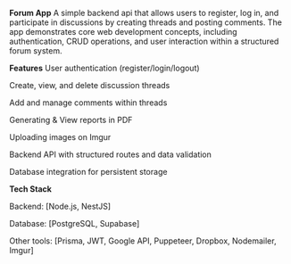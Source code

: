 **Forum App**
A simple backend api that allows users to register, log in, and participate in discussions by creating threads and posting comments.
The app demonstrates core web development concepts, including authentication, CRUD operations, and user interaction within a structured forum system.

**Features**
User authentication (register/login/logout)

Create, view, and delete discussion threads

Add and manage comments within threads

Generating & View reports in PDF

Uploading images on Imgur

Backend API with structured routes and data validation

Database integration for persistent storage

**Tech Stack**

Backend: [Node.js, NestJS]

Database: [PostgreSQL, Supabase]

Other tools: [Prisma, JWT, Google API, Puppeteer, Dropbox, Nodemailer, Imgur]
